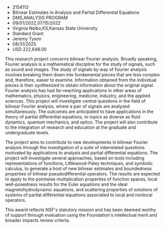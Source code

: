 
* 2154113
* Bilinear Estimates in Analysis and Partial Differential Equations
* DMS,ANALYSIS PROGRAM
* 09/01/2022,07/15/2022
* Virginia Naibo,KS,Kansas State University
* Standard Grant
* Jeremy Tyson
* 08/31/2025
* USD 222,648.00

This research project concerns bilinear Fourier analysis. Broadly speaking,
Fourier analysis is a mathematical discipline for the study of signals, such as
sound and images. The study of signals by way of Fourier analysis involves
breaking them down into fundamental pieces that are less complex and, therefore,
easier to examine. Information obtained from the individual pieces is then
synthesized to obtain information about the original signal. Fourier analysis
has had far-reaching applications in other areas of mathematics, physics,
engineering, medicine, industry, and the applied sciences. This project will
investigate central questions in the field of bilinear Fourier analysis, where a
pair of signals are analyzed simultaneously. The outcomes are anticipated to
have applications in the theory of partial differential equations, to topics as
diverse as fluid dynamics, quantum mechanics, and optics. The project will also
contribute to the integration of research and education at the graduate and
undergraduate levels.

The project aims to contribute to new developments in bilinear Fourier analysis
through the investigation of a suite of interrelated questions motivated by
applications to analysis and partial differential equations. The project will
investigate several approaches, based on tools including representations of
functions, Littlewood-Paley techniques, and symbolic calculus, to generate a
host of new bilinear estimates and boundedness properties of bilinear
pseudodifferential operators. The results are expected to apply to the pointwise
multiplication properties of function spaces, local well-posedness results for
the Euler equations and the ideal magnetohydrodynamic equations, and scattering
properties of solutions of systems of partial differential equations associated
to local and nonlocal operators.

This award reflects NSF's statutory mission and has been deemed worthy of
support through evaluation using the Foundation's intellectual merit and broader
impacts review criteria.
